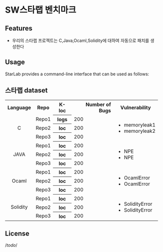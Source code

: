 # SW스타랩 벤치마크

## Features
- 우리의 스타랩 프로젝트는 C,Java,Ocaml,Solidity에 대하여 자동으로 패치를 생성한다


## Usage
StarLab provides a command-line interface that can be used as follows:

## 스타랩 dataset
<table>
  <tbody>
    <tr>
      <th>Language</th>
      <th align="center">Repo</th>
      <th align="center">K-loc</th>
      <th align="right">Number of Bugs</th>
      <th align="center">Vulnerability</th>
    </tr>
  <tr>
    <td align="center" rowspan="3">C</td>
    <td>Repo1</td>
    <th align="center">logs</th>
    <td>200</td>
    <td rowspan="3">
    <ul>
          <li>memoryleak1</li>
          <li>memoryleak2</li>
    </ul>
    </td> 
  </tr>
  <tr>
    <td>Repo2</td>
    <th align="center">loc</th>
    <td>200</td>
    
  </tr>
  <tr>
    <td>Repo3</td>
    <th align="center">loc</th>
    <td>200</td>  
  </tr>
  <tr>
    <td align="center" rowspan="3">JAVA</td>
    <td>Repo1</td>
    <th align="center">loc</th>
    <td>200</td>
    <td rowspan="3">
    <ul>
          <li>NPE</li>
          <li>NPE</li>
    </ul>
    </td> 
  </tr>
  <tr>
    <td>Repo2</td>
    <th align="center">loc</th>
    <td>200</td>
    
  </tr>
  <tr>
    <td>Repo3</td>
    <th align="center">loc</th>
    <td>200</td>  
  </tr>
  <tr>
    <td align="center" rowspan="3">Ocaml</td>
    <td>Repo1</td>
    <th align="center">loc</th>
    <td>200</td>
    <td rowspan="3">
    <ul>
          <li>OcamlError</li>
          <li>OcamlError</li>
    </ul>
    </td> 
  </tr>
  <tr>
    <td>Repo2</td>
    <th align="center">loc</th>
    <td>200</td>
    
  </tr>
  <tr>
    <td>Repo3</td>
    <th align="center">loc</th>
    <td>200</td>  
  </tr>
  <tr>
    <td align="center" rowspan="3">Solidity</td>
    <td>Repo1</td>
    <th align="center">loc</th>
    <td>200</td>
    <td rowspan="3">
    <ul>
          <li>SolidityError</li>
          <li>SolidityError</li>
    </ul>
    </td> 
  </tr>
  <tr>
    <td>Repo2</td>
    <th align="center">loc</th>
    <td>200</td>
    
  </tr>
  <tr>
    <td>Repo3</td>
    <th align="center">loc</th>
    <td>200</td>  
  </tr>
 
  
  </tbody>
</table>


  

## License
/*todo*/
